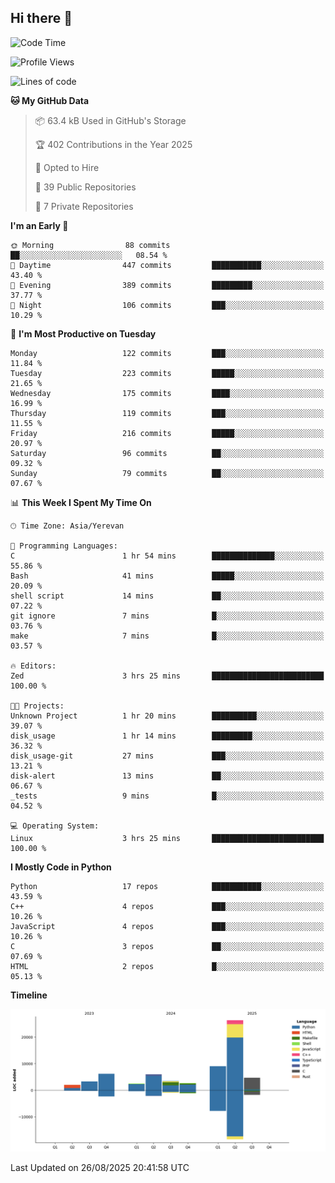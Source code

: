 ## Hi there 👋

<!--START_SECTION:waka-->
![Code Time](http://img.shields.io/badge/Code%20Time-1%2C387%20hrs%2037%20mins-blue)

![Profile Views](http://img.shields.io/badge/Profile%20Views-0-blue)

![Lines of code](https://img.shields.io/badge/From%20Hello%20World%20I%27ve%20Written-66.0%20thousand%20lines%20of%20code-blue)

**🐱 My GitHub Data** 

> 📦 63.4 kB Used in GitHub's Storage 
 > 
> 🏆 402 Contributions in the Year 2025
 > 
> 💼 Opted to Hire
 > 
> 📜 39 Public Repositories 
 > 
> 🔑 7 Private Repositories 
 > 
**I'm an Early 🐤** 

```text
🌞 Morning                88 commits          ██░░░░░░░░░░░░░░░░░░░░░░░   08.54 % 
🌆 Daytime                447 commits         ███████████░░░░░░░░░░░░░░   43.40 % 
🌃 Evening                389 commits         █████████░░░░░░░░░░░░░░░░   37.77 % 
🌙 Night                  106 commits         ███░░░░░░░░░░░░░░░░░░░░░░   10.29 % 
```
📅 **I'm Most Productive on Tuesday** 

```text
Monday                   122 commits         ███░░░░░░░░░░░░░░░░░░░░░░   11.84 % 
Tuesday                  223 commits         █████░░░░░░░░░░░░░░░░░░░░   21.65 % 
Wednesday                175 commits         ████░░░░░░░░░░░░░░░░░░░░░   16.99 % 
Thursday                 119 commits         ███░░░░░░░░░░░░░░░░░░░░░░   11.55 % 
Friday                   216 commits         █████░░░░░░░░░░░░░░░░░░░░   20.97 % 
Saturday                 96 commits          ██░░░░░░░░░░░░░░░░░░░░░░░   09.32 % 
Sunday                   79 commits          ██░░░░░░░░░░░░░░░░░░░░░░░   07.67 % 
```


📊 **This Week I Spent My Time On** 

```text
🕑︎ Time Zone: Asia/Yerevan

💬 Programming Languages: 
C                        1 hr 54 mins        ██████████████░░░░░░░░░░░   55.86 % 
Bash                     41 mins             █████░░░░░░░░░░░░░░░░░░░░   20.09 % 
shell script             14 mins             ██░░░░░░░░░░░░░░░░░░░░░░░   07.22 % 
git ignore               7 mins              █░░░░░░░░░░░░░░░░░░░░░░░░   03.76 % 
make                     7 mins              █░░░░░░░░░░░░░░░░░░░░░░░░   03.57 % 

🔥 Editors: 
Zed                      3 hrs 25 mins       █████████████████████████   100.00 % 

🐱‍💻 Projects: 
Unknown Project          1 hr 20 mins        ██████████░░░░░░░░░░░░░░░   39.07 % 
disk_usage               1 hr 14 mins        █████████░░░░░░░░░░░░░░░░   36.32 % 
disk_usage-git           27 mins             ███░░░░░░░░░░░░░░░░░░░░░░   13.21 % 
disk-alert               13 mins             ██░░░░░░░░░░░░░░░░░░░░░░░   06.67 % 
_tests                   9 mins              █░░░░░░░░░░░░░░░░░░░░░░░░   04.52 % 

💻 Operating System: 
Linux                    3 hrs 25 mins       █████████████████████████   100.00 % 
```

**I Mostly Code in Python** 

```text
Python                   17 repos            ███████████░░░░░░░░░░░░░░   43.59 % 
C++                      4 repos             ███░░░░░░░░░░░░░░░░░░░░░░   10.26 % 
JavaScript               4 repos             ███░░░░░░░░░░░░░░░░░░░░░░   10.26 % 
C                        3 repos             ██░░░░░░░░░░░░░░░░░░░░░░░   07.69 % 
HTML                     2 repos             █░░░░░░░░░░░░░░░░░░░░░░░░   05.13 % 
```



**Timeline**

![Lines of Code chart](https://raw.githubusercontent.com/0xM4LL0C/0xM4LL0C/main/assets/bar_graph.png)


 Last Updated on 26/08/2025 20:41:58 UTC
<!--END_SECTION:waka-->
